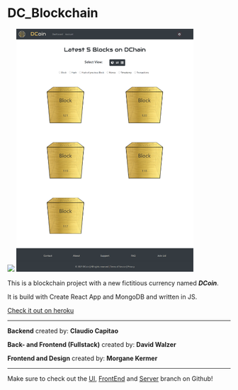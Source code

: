 # DC_Blockchain

<img src="https://github.com/mkermer/DC_Blockchain/blob/main/DC_FrontEnd/src/Logo/DCoin1.svg" width="200">
<img src="https://github.com/mkermer/DC_Blockchain/blob/main/FireShot%20Capture%20148%20-%20DC%20Blockchain%20-%20dc-blockchain.herokuapp.com.png" width="400">

This is a blockchain project with a new fictitious currency named *__DCoin__*.

It is build with Create React App and MongoDB and written in JS.

[Check it out on heroku](https://dc-blockchain.herokuapp.com/ "DCoin Website")

___

__Backend__ created by: __Claudio Capitao__

__Back- and Frontend (Fullstack)__ created by: __David Walzer__

__Frontend and Design__ created by: __Morgane Kermer__

___

Make sure to check out the [UI](https://github.com/mkermer/DC_Blockchain/tree/UI), [FrontEnd](https://github.com/mkermer/DC_Blockchain/tree/frontend) and [Server](https://github.com/mkermer/DC_Blockchain/tree/server) branch on Github!

